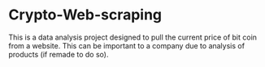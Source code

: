 # Crypto-Web-scraping
This is a data analysis project designed to pull the current price of bit coin from a website. This can be important to a company due to analysis of products (if remade to do so).

